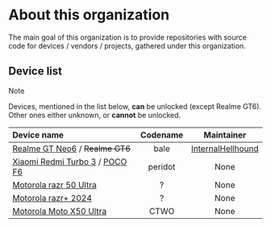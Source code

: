 # About this organization
The main goal of this organization is to provide repositories with source code for devices / vendors / projects, gathered under this organization. 

## Device list
> [!NOTE]
> Devices, mentioned in the list below, **can** be unlocked (except Realme GT6). Other ones either unknown, or **cannot** be unlocked.

| Device name | Codename |  Maintainer |
|:--------------------------------|:----------:|:--------------------:|
| [Realme GT Neo6](https://www.gsmarena.com/realme_gt_neo6-12991.php)  / ~~Realme GT6~~ | bale     | [InternalHellhound](https://github.com/InternalHellhound) |
| [Xiaomi Redmi Turbo 3](https://www.gsmarena.com/xiaomi_redmi_turbo_3-12920.php) / [POCO F6](https://www.gsmarena.com/xiaomi_poco_f6-13000.php) | peridot  | None               |
| [Motorola razr 50 Ultra](https://www.gsmarena.com/motorola_razr_50_ultra-13150.php)        | ?        | None               |
| [Motorola razr+  2024](https://www.gsmarena.com/motorola_razr+_2024-13213.php)           | ?        | None               |
| [Motorola Moto X50 Ultra](https://www.gsmarena.com/motorola_moto_x50_ultra-13008.php)        | CTWO     | None               |

